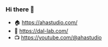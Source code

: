 ### Hi there 👋

- 🏠 https://ahastudio.com/
- 🏢 https://dal-lab.com/
- 📺 https://youtube.com/@ahastudio
